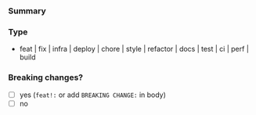 ### Summary
<!-- what and why -->

### Type
<!-- pick one prefix below and use it in your commits/PR title -->
- feat | fix | infra | deploy | chore | style | refactor | docs | test | ci | perf | build

### Breaking changes?
- [ ] yes (`feat!:` or add `BREAKING CHANGE:` in body)
- [ ] no
